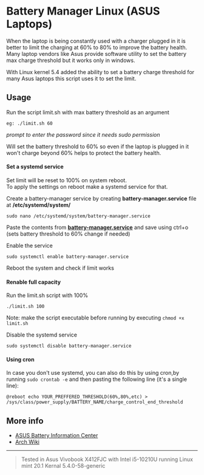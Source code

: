 # Battery Manager Linux (ASUS Laptops)

When the laptop is being constantly used with a charger plugged in it is better to limit the charging at 60% to 80% to improve the battery health.
Many laptop vendors like Asus provide software utility to set the battery max charge threshold but it works only in windows.

With Linux kernel 5.4 added the ability to set a battery charge threshold for many Asus laptops this script uses it to set the limit.

## Usage
Run the script limit.sh with max battery threshold as an argument

`eg: ./limit.sh 60`

*prompt to enter the password since it needs sudo permission*

Will set the battery threshold to 60% so even if the laptop is plugged in it won't charge beyond 60% helps to protect the battery health.

#### Set a systemd service

Set limit will be reset to 100% on system reboot.\
To apply the settings on reboot make a systemd service for that.

Create a battery-manager service by creating **battery-manager.service** file at **/etc/systemd/system/** 

`sudo nano /etc/systemd/system/battery-manager.service`

Paste the contents from [**battery-manager.service**](https://raw.githubusercontent.com/shazx06/battery-manager-linux/main/battery-manager.service) and save using ctrl+o (sets battery threshold to 60% change if needed)

Enable the service 

`sudo systemctl enable battery-manager.service`

Reboot the system and check if limit works

#### Renable full capacity 

Run the limit.sh script with 100%

`./limit.sh 100`

Note: make the script executable before running by executing 
`chmod +x limit.sh`

Disable the systemd service 

`sudo systemctl disable battery-manager.service`
#### Using cron
In case you don't use systemd, you can also do this by using cron,by running  `sudo crontab -e` and then pasting the following line (it's a single line):

```@reboot echo YOUR_PREFFERED_THRESHOLD(60%,80%,etc) > /sys/class/power_supply/BATTERY_NAME/charge_control_end_threshold```

## More info
* [ASUS Battery Information Center](https://www.asus.com/support/FAQ/1038475/)
* [Arch Wiki](https://wiki.archlinux.org/index.php/Laptop/ASUS#Battery_charge_threshold)


-----
>Tested in Asus Vivobook X412FJC with Intel i5-10210U running Linux mint 20.1 Kernal 5.4.0-58-generic
